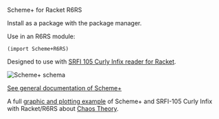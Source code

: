 Scheme+ for Racket R6RS


Install as a package with the package manager.

Use in an R6RS module:

```(import Scheme+R6RS)```

Designed to use with [SRFI 105 Curly Infix reader for Racket](https://github.com/damien-mattei/SRFI-105-for-Racket).

![Scheme+ schema](schema-scheme+.jpg "Scheme+ schema")

[See general documentation of Scheme+](https://github.com/damien-mattei/Scheme-PLUS-for-Racket/blob/gh-pages/README.md)

A full [graphic and plotting example](https://github.com/damien-mattei/Scheme-PLUS-for-Racket-R6RS/blob/main/examples/chaos%2B.rkt) of Scheme+ and SRFI-105 Curly Infix with Racket/R6RS about [Chaos Theory](https://en.wikipedia.org/wiki/Chaos_theory).

